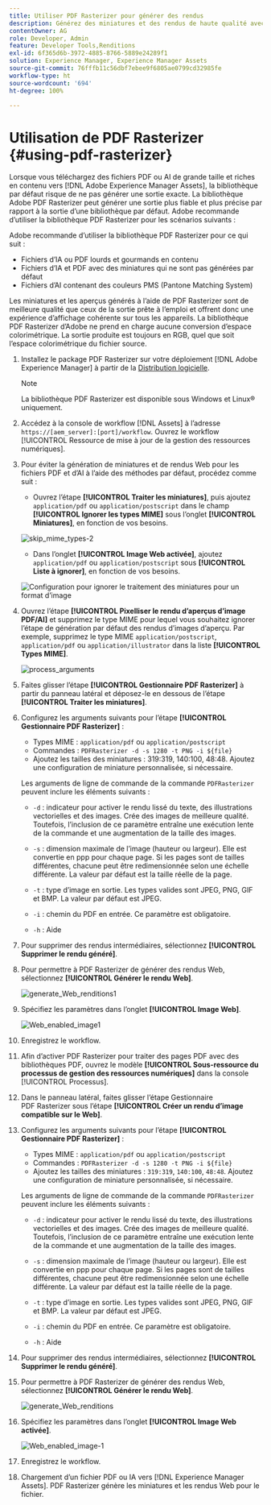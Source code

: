 ```yaml
---
title: Utiliser PDF Rasterizer pour générer des rendus
description: Générez des miniatures et des rendus de haute qualité avec la bibliothèque Adobe PDF Rasterizer.
contentOwner: AG
role: Developer, Admin
feature: Developer Tools,Renditions
exl-id: 6f365d6b-3972-4885-8766-5889e24289f1
solution: Experience Manager, Experience Manager Assets
source-git-commit: 76fffb11c56dbf7ebee9f6805ae0799cd32985fe
workflow-type: ht
source-wordcount: '694'
ht-degree: 100%

---
```


# Utilisation de PDF Rasterizer {#using-pdf-rasterizer}

Lorsque vous téléchargez des fichiers PDF ou AI de grande taille et riches en contenu vers [!DNL Adobe Experience Manager Assets], la bibliothèque par défaut risque de ne pas générer une sortie exacte. La bibliothèque Adobe PDF Rasterizer peut générer une sortie plus fiable et plus précise par rapport à la sortie d’une bibliothèque par défaut. Adobe recommande d’utiliser la bibliothèque PDF Rasterizer pour les scénarios suivants :

Adobe recommande d’utiliser la bibliothèque PDF Rasterizer pour ce qui suit :

* Fichiers d’IA ou PDF lourds et gourmands en contenu
* Fichiers d’IA et PDF avec des miniatures qui ne sont pas générées par défaut
* Fichiers d’AI contenant des couleurs PMS (Pantone Matching System)

Les miniatures et les aperçus générés à l’aide de PDF Rasterizer sont de meilleure qualité que ceux de la sortie prête à l’emploi et offrent donc une expérience d’affichage cohérente sur tous les appareils. La bibliothèque PDF Rasterizer d’Adobe ne prend en charge aucune conversion d’espace colorimétrique. La sortie produite est toujours en RGB, quel que soit l’espace colorimétrique du fichier source.

1. Installez le package PDF Rasterizer sur votre déploiement [!DNL Adobe Experience Manager] à partir de la [Distribution logicielle](https://experience.adobe.com/#/downloads/content/software-distribution/en/aem.html?package=/content/software-distribution/en/details.html/content/dam/aem/public/adobe/packages/cq650/product/assets/aem-assets-pdf-rasterizer-pkg-4.6.zip?lang=fr).

   >[!NOTE]
   >
   >La bibliothèque PDF Rasterizer est disponible sous Windows et Linux® uniquement.

1. Accédez à la console de workflow [!DNL Assets] à l’adresse `https://[aem_server]:[port]/workflow`. Ouvrez le workflow [!UICONTROL Ressource de mise à jour de la gestion des ressources numériques].

1. Pour éviter la génération de miniatures et de rendus Web pour les fichiers PDF et d’AI à l’aide des méthodes par défaut, procédez comme suit :

   * Ouvrez l’étape **[!UICONTROL Traiter les miniatures]**, puis ajoutez `application/pdf` ou `application/postscript` dans le champ **[!UICONTROL Ignorer les types MIME]** sous l’onglet **[!UICONTROL Miniatures]**, en fonction de vos besoins.

   ![skip_mime_types-2](assets/skip_mime_types-2.png)

   * Dans l’onglet **[!UICONTROL Image Web activée]**, ajoutez `application/pdf` ou `application/postscript` sous **[!UICONTROL Liste à ignorer]**, en fonction de vos besoins.

   ![Configuration pour ignorer le traitement des miniatures pour un format d’image](assets/web_enabled_imageskiplist.png)

1. Ouvrez l’étape **[!UICONTROL Pixelliser le rendu d’aperçus d’image PDF/AI]** et supprimez le type MIME pour lequel vous souhaitez ignorer l’étape de génération par défaut des rendus d’images d’aperçu. Par exemple, supprimez le type MIME `application/postscript`, `application/pdf` ou `application/illustrator` dans la liste **[!UICONTROL Types MIME]**.

   ![process_arguments](assets/process_arguments.png)

1. Faites glisser l’étape **[!UICONTROL Gestionnaire PDF Rasterizer]** à partir du panneau latéral et déposez-le en dessous de l’étape **[!UICONTROL Traiter les miniatures]**.
1. Configurez les arguments suivants pour l’étape **[!UICONTROL Gestionnaire PDF Rasterizer]** :

   * Types MIME : `application/pdf` ou `application/postscript`
   * Commandes : `PDFRasterizer -d -s 1280 -t PNG -i ${file}`
   * Ajoutez les tailles des miniatures : 319:319, 140:100, 48:48. Ajoutez une configuration de miniature personnalisée, si nécessaire.

   Les arguments de ligne de commande de la commande `PDFRasterizer` peuvent inclure les éléments suivants :

   * `-d` : indicateur pour activer le rendu lissé du texte, des illustrations vectorielles et des images. Crée des images de meilleure qualité. Toutefois, l’inclusion de ce paramètre entraîne une exécution lente de la commande et une augmentation de la taille des images.

   * `-s` : dimension maximale de l’image (hauteur ou largeur). Elle est convertie en ppp pour chaque page. Si les pages sont de tailles différentes, chacune peut être redimensionnée selon une échelle différente. La valeur par défaut est la taille réelle de la page.

   * `-t` : type d’image en sortie. Les types valides sont JPEG, PNG, GIF et BMP. La valeur par défaut est JPEG.

   * `-i` : chemin du PDF en entrée. Ce paramètre est obligatoire.

   * `-h` : Aide

1. Pour supprimer des rendus intermédiaires, sélectionnez **[!UICONTROL Supprimer le rendu généré]**.
1. Pour permettre à PDF Rasterizer de générer des rendus Web, sélectionnez **[!UICONTROL Générer le rendu Web]**.

   ![generate_Web_renditions1](assets/generate_web_renditions1.png)

1. Spécifiez les paramètres dans l’onglet **[!UICONTROL Image Web]**.

   ![Web_enabled_image1](assets/web_enabled_image1.png)

1. Enregistrez le workflow.
1. Afin d’activer PDF Rasterizer pour traiter des pages PDF avec des bibliothèques PDF, ouvrez le modèle **[!UICONTROL Sous-ressource du processus de gestion des ressources numériques]** dans la console [!UICONTROL Processus].
1. Dans le panneau latéral, faites glisser l’étape Gestionnaire PDF Rasterizer sous l’étape **[!UICONTROL Créer un rendu d’image compatible sur le Web]**.
1. Configurez les arguments suivants pour l’étape **[!UICONTROL Gestionnaire PDF Rasterizer]** :

   * Types MIME : `application/pdf` ou `application/postscript`
   * Commandes : `PDFRasterizer -d -s 1280 -t PNG -i ${file}`
   * Ajoutez les tailles des miniatures : `319:319`, `140:100`, `48:48`. Ajoutez une configuration de miniature personnalisée, si nécessaire.

   Les arguments de ligne de commande de la commande `PDFRasterizer` peuvent inclure les éléments suivants :

   * `-d` : indicateur pour activer le rendu lissé du texte, des illustrations vectorielles et des images. Crée des images de meilleure qualité. Toutefois, l’inclusion de ce paramètre entraîne une exécution lente de la commande et une augmentation de la taille des images.

   * `-s` : dimension maximale de l’image (hauteur ou largeur). Elle est convertie en ppp pour chaque page. Si les pages sont de tailles différentes, chacune peut être redimensionnée selon une échelle différente. La valeur par défaut est la taille réelle de la page.

   * `-t` : type d’image en sortie. Les types valides sont JPEG, PNG, GIF et BMP. La valeur par défaut est JPEG.

   * `-i` : chemin du PDF en entrée. Ce paramètre est obligatoire.

   * `-h` : Aide

1. Pour supprimer des rendus intermédiaires, sélectionnez **[!UICONTROL Supprimer le rendu généré]**.
1. Pour permettre à PDF Rasterizer de générer des rendus Web, sélectionnez **[!UICONTROL Générer le rendu Web]**.

   ![generate_Web_renditions](assets/generate_web_renditions.png)

1. Spécifiez les paramètres dans l’onglet **[!UICONTROL Image Web activée]**.

   ![Web_enabled_image-1](assets/web_enabled_image-1.png)

1. Enregistrez le workflow.
1. Chargement d’un fichier PDF ou IA vers [!DNL Experience Manager Assets]. PDF Rasterizer génère les miniatures et les rendus Web pour le fichier.
